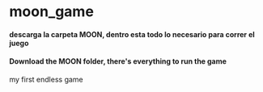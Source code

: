 # moon_game

#### descarga la carpeta MOON, dentro esta todo lo necesario para correr el juego

#### Download the MOON folder, there's everything to run the game

my first endless game 
